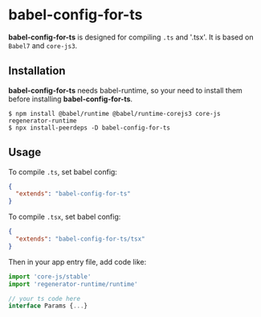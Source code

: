 # babel-config-for-ts

**babel-config-for-ts** is designed for compiling `.ts` and '.tsx'. It is based on `Babel7` and `core-js3`.

## Installation

**babel-config-for-ts** needs babel-runtime, so your need to install them before installing **babel-config-for-ts**.

```shell
$ npm install @babel/runtime @babel/runtime-corejs3 core-js regenerator-runtime
$ npx install-peerdeps -D babel-config-for-ts
```

## Usage

To compile `.ts`, set babel config:

```json
{
  "extends": "babel-config-for-ts"
}
```

To compile `.tsx`, set babel config:

```json
{
  "extends": "babel-config-for-ts/tsx"
}
```

Then in your app entry file, add code like:

```js
import 'core-js/stable'
import 'regenerator-runtime/runtime'

// your ts code here
interface Params {...}
```

